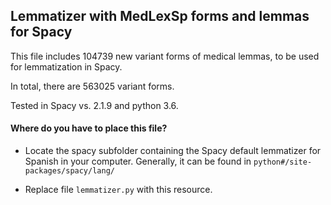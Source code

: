 ## Lemmatizer with MedLexSp forms and lemmas for Spacy

This file includes 104739 new variant forms of medical lemmas, to be used for lemmatization in Spacy.

In total, there are 563025 variant forms.

Tested in Spacy vs. 2.1.9 and python 3.6.

#### Where do you have to place this file?

- Locate the spacy subfolder containing the Spacy default lemmatizer for Spanish in your computer. 
Generally, it can be found in `python#/site-packages/spacy/lang/`

- Replace file `lemmatizer.py` with this resource.
